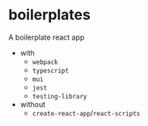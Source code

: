 # boilerplates

A boilerplate react app

- with
  - `webpack`
  - `typescript`
  - `mui`
  - `jest`
  - `testing-library`
- without
  - `create-react-app`/`react-scripts`
